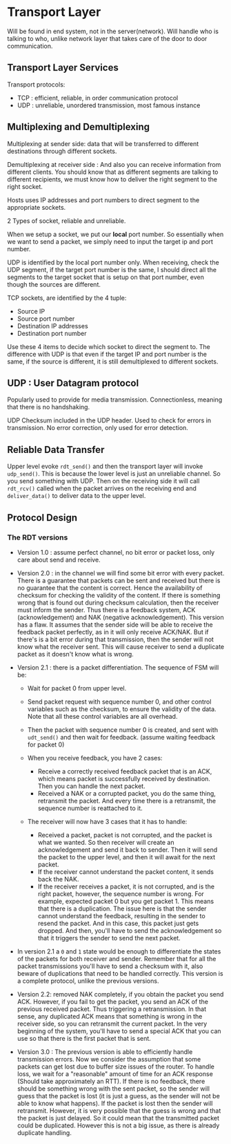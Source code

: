 # Transport Layer

Will be found in end system, not in the server(network). Will handle who is talking to who, unlike network layer that takes care of the door to door communication.

## Transport Layer Services

Transport protocols:

- TCP : efficient, reliable, in order communication protocol
- UDP : unreliable, unordered transmission, most famous instance

## Multiplexing and Demultiplexing

Multiplexing at sender side: data that will be transferred to different destinations through different sockets.

Demultiplexing at receiver side : And also you can receive information from different clients. You should know that as different segments are talking to different recipients, we must know how to deliver the right segment to the right socket.

Hosts uses IP addresses and port numbers to direct segment to the appropriate sockets.

2 Types of socket, reliable and unreliable.

When we setup a socket, we put our **local** port number. So essentially when we want to send a packet, we simply need to input the target ip and port number.

UDP is identified by the local port number only. When receiving, check the UDP segment, if the target port number is the same, I should direct all the segments to the target socket that is setup on that port number, even though the sources are different.

TCP sockets, are identified by the 4 tuple:

- Source IP
- Source port number
- Destination IP addresses
- Destination port number

Use these 4 items to decide which socket to direct the segment to. The difference with UDP is that even if the target IP and port number is the same, if the source is different, it is still demultiplexed to different sockets.

## UDP : User Datagram protocol

Popularly used to provide for media transmission. Connectionless, meaning that there is no handshaking.

UDP Checksum included in the UDP header. Used to check for errors in transmission. No error correction, only used for error detection.

## Reliable Data Transfer

Upper level evoke `rdt_send()` and then the transport layer will invoke `udp_send()`. This is because the lower level is just an unreliable channel. So you send something with UDP. Then on the receiving side it will call `rdt_rcv()` called when the packet arrives on the receiving end and `deliver_data()` to deliver data to the upper level.

## Protocol Design

### The RDT versions

- Version 1.0 : assume perfect channel, no bit error or packet loss, only care about send and receive.
- Version 2.0 : in the channel we will find some bit error with every packet. There is a guarantee that packets can be sent and received but there is no guarantee that the content is correct. Hence the availability of checksum for checking the validity of the content. If there is something wrong that is found out during checksum calculation, then the receiver must inform the sender. Thus there is a feedback system, ACK (acknowledgement) and NAK (negative acknowledgement). This version has a flaw. It assumes that the sender side will be able to receive the feedback packet perfectly, as in it will only receive ACK/NAK. But if there's is a bit error during that transmission, then the sender will not know what the receiver sent. This will cause receiver to send a duplicate packet as it doesn't know what is wrong.
- Version 2.1 : there is a packet differentiation. The sequence of FSM will be:

  - Wait for packet 0 from upper level.
  - Send packet request with sequence number 0, and other control variables such as the checksum, to ensure the validity of the data. Note that all these control variables are all overhead.
  - Then the packet with sequence number 0 is created, and sent with `udt_send()` and then wait for feedback. (assume waiting feedback for packet 0)
  - When you receive feedback, you have 2 cases:

    - Receive a correctly received feedback packet that is an ACK, which means packet is successfully received by destination. Then you can handle the next packet.
    - Received a NAK or a corrupted packet, you do the same thing, retransmit the packet. And every time there is a retransmit, the sequence number is reattached to it.

  - The receiver will now have 3 cases that it has to handle:

    - Received a packet, packet is not corrupted, and the packet is what we wanted. So then receiver will create an acknowledgement and send it back to sender. Then it will send the packet to the upper level, and then it will await for the next packet.
    - If the receiver cannot understand the packet content, it sends back the NAK.
    - If the receiver receives a packet, it is not corrupted, and is the right packet, however, the sequence number is wrong. For example, expected packet 0 but you get packet 1\. This means that there is a duplication. The issue here is that the sender cannot understand the feedback, resulting in the sender to resend the packet. And in this case, this packet just gets dropped. And then, you'll have to send the acknowledgement so that it triggers the sender to send the next packet.

- In version 2.1 a `0` and `1` state would be enough to differentiate the states of the packets for both receiver and sender. Remember that for all the packet transmissions you'll have to send a checksum with it, also beware of duplications that need to be handled correctly. This version is a complete protocol, unlike the previous versions.
- Version 2.2: removed NAK completely, if you obtain the packet you send ACK. However, if you fail to get the packet, you send an ACK of the previous received packet. Thus triggering a retransmission. In that sense, any duplicated ACK means that something is wrong in the receiver side, so you can retransmit the current packet. In the very beginning of the system, you'll have to send a special ACK that you can use so that there is the first packet that is sent.
- Version 3.0 : The previous version is able to efficiently handle transmission errors. Now we consider the assumption that some packets can get lost due to buffer size issues of the router. To handle loss, we wait for a "reasonable" amount of time for an ACK response (Should take approximately an RTT). If there is no feedback, there should be something wrong with the sent packet, so the sender will guess that the packet is lost (it is just a guess, as the sender will not be able to know what happens). If the packet is lost then the sender will retransmit. However, it is very possible that the guess is wrong and that the packet is just delayed. So it could mean that the transmitted packet could be duplicated. However this is not a big issue, as there is already duplicate handling.
